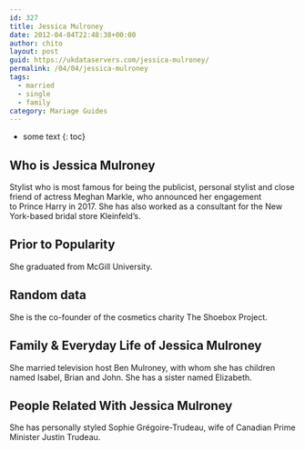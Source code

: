 ```yaml
---
id: 327
title: Jessica Mulroney
date: 2012-04-04T22:48:38+00:00
author: chito
layout: post
guid: https://ukdataservers.com/jessica-mulroney/
permalink: /04/04/jessica-mulroney  
tags:
  - married
  - single
  - family
category: Mariage Guides
---
```


* some text
{: toc}


## Who is  Jessica Mulroney
                  
                  
                  
Stylist who is most famous for being the publicist, personal stylist and close friend of actress Meghan Markle, who announced her engagement to Prince Harry in 2017. She has also worked as a consultant for the New York-based bridal store Kleinfeld&#8217;s.  
                  
                
                
                
## Prior to Popularity 
                  
                  
                  
She graduated from McGill University. 
                  
                
                
                
## Random data 
                  
                  
                  
She is the co-founder of the cosmetics charity The Shoebox Project. 
                  
                
                
                
## Family & Everyday Life of Jessica Mulroney
                  
                  
                  
She married television host Ben Mulroney, with whom she has children named Isabel, Brian and John. She has a sister named Elizabeth. 
                  
                
                
                
## People Related With  Jessica Mulroney
                  
                  
                  
She has personally styled Sophie Grégoire-Trudeau, wife of Canadian Prime Minister Justin Trudeau. 
                  
                
              
            
          
          
          
    
    
  
